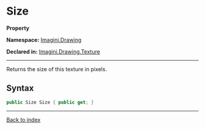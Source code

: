 # Size

**Property**

**Namespace:** [Imagini.Drawing](Imagini.Drawing.md)

**Declared in:** [Imagini.Drawing.Texture](Imagini.Drawing.Texture.md)

------



Returns the size of this texture in pixels.


## Syntax

```csharp
public Size Size { public get; }
```

------

[Back to index](index.md)